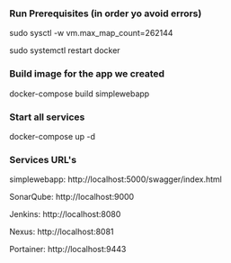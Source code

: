### Run Prerequisites (in order yo avoid errors)
sudo sysctl -w vm.max_map_count=262144

sudo systemctl restart docker

### Build image for the app we created
docker-compose build simplewebapp

### Start all services
docker-compose up -d

### Services URL's
simplewebapp: http://localhost:5000/swagger/index.html

SonarQube: http://localhost:9000

Jenkins: http://localhost:8080

Nexus: http://localhost:8081

Portainer: http://localhost:9443